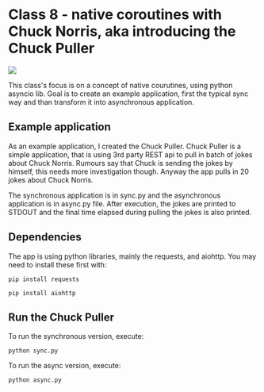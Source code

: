 # Class 8 - native coroutines with Chuck Norris, aka introducing the Chuck Puller
![](https://images-global.nhst.tech/image/Y0d1UGZGVitSR3dsalB1OHVYQXo3am0yMjVJZXZreXVwWnk0M2YwU1E2cz0=/nhst/binary/8e8a8dbac13b433f7eb809f5dac15c12)

This class's focus is on a concept of native courutines, using python asyncio lib. Goal is to create an example application, first the typical sync way and than transform it into asynchronous application.

## Example application
As an example application, I created the Chuck Puller. Chuck Puller is a simple application, that is using 3rd party REST api to pull in batch of jokes about Chuck Norris. Rumours say that Chuck is sending the jokes by himself, this needs more investigation though. Anyway the app pulls in 20 jokes about Chuck Norris.

The synchronous application is in sync.py and the asynchronous application is in async.py file. After execution, the jokes are printed to STDOUT and the final time elapsed during pulling the jokes is also printed.

## Dependencies
The app is using python libraries, mainly the requests, and aiohttp. You may need to install these first with:
```
pip install requests
```
```
pip install aiohttp
```

## Run the Chuck Puller
To run the synchronous version, execute:
```
python sync.py
```

To run the async version, execute:
```
python async.py
```
